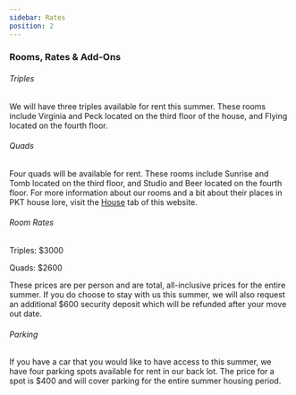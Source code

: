 ```yaml
---
sidebar: Rates
position: 2
---
```

### Rooms, Rates & Add-Ons

###### Triples

We will have three triples available for rent this summer. These rooms include Virginia and Peck located on the third floor of the house, and Flying located on the fourth floor. 

###### Quads

Four quads will be available for rent. These rooms include Sunrise and Tomb located on the third floor, and Studio and Beer located on the fourth floor. For more information about our rooms and a bit about their places in PKT house lore, visit the [House](https://pkt.mit.edu/house/) tab of this website.

###### Room Rates

Triples: $3000

Quads: $2600

These prices are per person and are total, all-inclusive prices for the entire summer. If you do choose to stay with us this summer, we will also request an additional $600 security deposit which will be refunded after your move out date.

###### Parking

If you have a car that you would like to have access to this summer, we have four parking spots available for rent in our back lot.  The price for a spot is $400 and will cover parking for the entire summer housing period.
